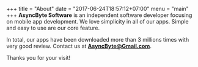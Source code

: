 +++
title = "About"
date = "2017-06-24T18:57:12+07:00"
menu = "main"
+++
**AsyncByte Software** is an independent software developer focusing on mobile app development. We love simplicity in all of our apps. Simple and easy to use are our core feature.

In total, our apps have been downloaded more than 3 millions times with very good review.
Contact us at **AsyncByte@Gmail.com**.

Thanks you for your visit!
